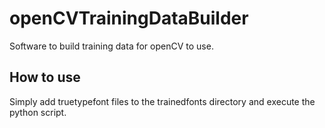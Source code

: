 # openCVTrainingDataBuilder
Software to build training data for openCV to use.

## How to use
Simply add truetypefont files to the trainedfonts directory and execute the python script.